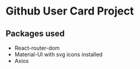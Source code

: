 # Github User Card Project

## Packages used
+ React-router-dom
+ Material-UI with svg icons installed
+ Axios
